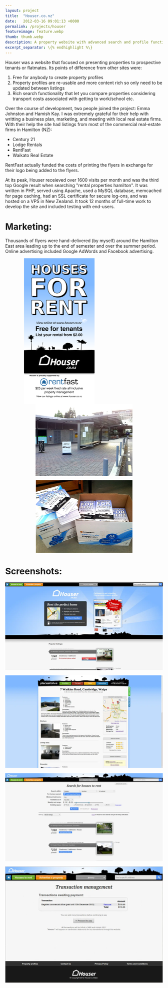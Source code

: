 ```yaml
---
layout: project
title:  "Houser.co.nz"
date:   2012-03-16 09:01:13 +0000
permalink: /projects/houser
featureimage: feature.webp
thumb: thumb.webp
description: A property website with advanced search and profile functionality
excerpt_separator: \{% endhighlight %\}
---
```

Houser was a website that focused on presenting properties to prospective tenants or flatmates. Its points of difference from other sites were:
1. Free for anybody to create property profiles
1. Property profiles are re-usable and more content rich so only need to be updated between listings
1. Rich search functionality that let you compare properties considering transport costs associated with getting to work/school etc.

Over the course of development, two people joined the project: Emma Johnston and Hamish Kay.
I was extremely grateful for their help with writting a business plan, marketing, and meeting with local real estate firms.
With their help the site had listings from most of the commercial real-estate firms in Hamilton (NZ):
* Century 21
* Lodge Rentals
* RentFast
* Waikato Real Estate

RentFast actually funded the costs of printing the flyers in exchange for their logo being added to the flyers.

At its peak, Houser receieved over 1600 visits per month and was the third top Google result when searching "rental properties hamilton".
It was written in PHP, served using Apache, used a MySQL database, memcached for page caching, had an SSL certificate for secure log-ons, and was hosted on a VPS in New Zealand.
It took 12 months of full-time work to develop the site and included testing with end-users.

# Marketing:

Thousands of flyers were hand-delivered (by myself) around the Hamilton East area leading up to the end of semester and over the summer period.
Online advertising included Google AdWords and Facebook advertising.

<img loading="lazy" style="margin-left: 60px; float: left; height: 465px" src="/media/houser/flyer.svg" alt="Flyer">
<p style="text-align: center;">
  <img loading="lazy" style="margin-bottom: 10px" src="/media/houser/Houser-FootpathSign-2012-10-17%2006.58.09.webp" alt="Houser FootpathSign 2012 10 17%2006.58.09" width="310" height="232">
  <img loading="lazy" src="/media/houser/flyers.webp" alt="Flyers" width="309" height="232">
</p>

# Screenshots:

<p style="text-align: center;">
  <a href="/media/houser/Houser-Screenshot-Homepage.webp">
    <img loading="lazy" style="text-align: center;" src="/media/houser/Houser-Screenshot-Homepage.webp" alt="Houser Screenshot Homepage">
  </a>
</p>
<p style="text-align: center;">
  <a href="/media/houser/Houser-Screenshot-Listing.webp">
    <img loading="lazy" style="text-align: center;" src="/media/houser/Houser-Screenshot-Listing.webp" alt="Houser Screenshot Listing">
  </a>
</p>
<p style="text-align: center;">
  <a href="/media/houser/Houser-Screenshot-Search.webp">
    <img loading="lazy" style="text-align: center;" src="/media/houser/Houser-Screenshot-Search.webp" alt="Houser Screenshot Search">
  </a>
</p>
<p style="text-align: center;">
  <a href="/media/houser/Houser-Screenshot-Transaction.webp">
    <img loading="lazy" style="text-align: center;" src="/media/houser/Houser-Screenshot-Transaction.webp" alt="Houser Screenshot Transaction">
  </a>
</p>

